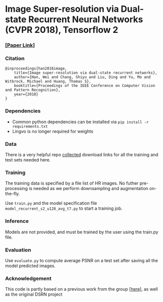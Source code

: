 # Image Super-resolution via Dual-state Recurrent Neural Networks (CVPR 2018), Tensorflow 2
### [[Paper Link]](https://arxiv.org/pdf/1805.02704.pdf)

### Citation

	@inproceedings{han2018image,  
		title={Image super-resolution via dual-state recurrent networks},
		author={Han, Wei and Chang, Shiyu and Liu, Ding and Yu, Mo and Witbrock, Michael and Huang, Thomas S},
		booktitle={Proceedings of the IEEE Conference on Computer Vision and Pattern Recognition},
		year={2018}
	}
  
### Dependencies
- Common python dependencies can be installed via `pip install -r requirements.txt`
- Lingvo is no longer required for weights

### Data
There is a very helpful repo [collected](https://github.com/jbhuang0604/SelfExSR#datasets) download links for all the training and test sets needed here. 
### Training 
The training data is specified by a file list of HR images. No futher pre-processing is needed as we perform downsampling and augmentation on-the-fly.

Use `train.py` and the model specification file `model_recurrent_s2_u128_avg_t7.py` to start a training job. 

### Inference
Models are not provided, and must be trained by the user using the train.py file.

### Evaluation
Use `evaluate.py` to compute average PSNR on a test set after saving all the model predicted images.

### Acknowledgement
This code is partly based on a previous work from the group [[here]](https://github.com/ychfan/sr_ntire2017), as well as the original DSRN project

